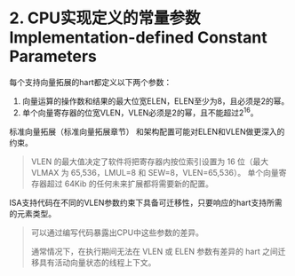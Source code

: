 # 2. CPU实现定义的常量参数 Implementation-defined Constant Parameters

每个支持向量拓展的hart都定义以下两个参数：

1. 向量运算的操作数和结果的最大位宽ELEN，ELEN至少为8，且必须是2的幂。
2. 单个向量寄存器的位宽VLEN，VLEN必须是2的幂，且不能超过$2^{16}$。

标准向量拓展（标准向量拓展章节） 和架构配置可能对ELEN和VLEN做更深入的约束。

>VLEN 的最大值决定了软件将把寄存器内按位索引设置为 16 位（最大 VLMAX 为 65,536，LMUL=8 和 SEW=8，VLEN=65,536）。 单个向量寄存器超过 64Kib 的任何未来扩展都将需要新的配置。 

ISA支持代码在不同的VLEN参数约束下具备可迁移性，只要响应的hart支持所需的元素类型。

[^译注]: 这里的可移植性应该是指相同的指令在不同VLEN参数配置的hart中执行。

> 可以通过编写代码暴露出CPU中这些参数的差异。
>
> 通常情况下，在执行期间无法在 VLEN 或 ELEN 参数有差异的 hart 之间迁移具有活动向量状态的线程上下文。 

[^译注]: ISA支持相同的指令在不同VLEN，ELEN配置的hart上执行。但是在运行期间，无法在不同配置的hart之间迁移具有活动向量状态的线程上下文。



